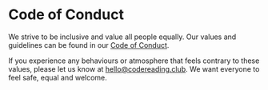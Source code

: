 # Code of Conduct

We strive to be inclusive and value all people equally. Our values and
guidelines can be found in our [Code of Conduct][coc].

If you experience any behaviours or atmosphere that feels contrary to these
values, please let us know at [hello@codereading.club][email]. We want everyone
to feel safe, equal and welcome.

[coc]: https://codereading.club/conduct
[email]: mailto:hello@codereading.club
